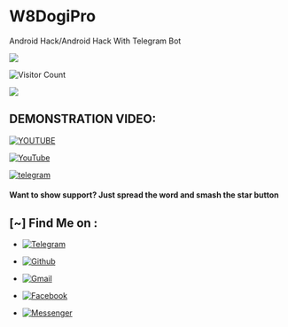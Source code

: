 # W8DogiPro
Android Hack/Android Hack With Telegram Bot

<img src="https://img.shields.io/badge/Made%20in-Bangladesh-green?colorA=%23ff0000&colorB=%23017e40&style=flat-square">

![Visitor Count](https://profile-counter.glitch.me/{W8SOJIB}/count.svg)

<img src="https://img.shields.io/badge/W8-Team-purple?style=flat-square">

## DEMONSTRATION VIDEO:
[![YOUTUBE](/Images/ZiFi_yt.PNG)](https://youtu.be/pwSO3hhf1vA)


<a href="https://www.youtube.com/@w8teamsb"><img title="YouTube" src="https://img.shields.io/badge/YouTube-W8 Team-red?style=for-the-badge&logo=Youtube"></a>

<a href="https://t.me/W8TeamSB"><img title="telegram" src="https://img.shields.io/badge/YouTube-W8Team-sky?style=for-the-badge&logo=Telegram"></a>


####  Want to show support? Just spread the word and smash the star button

## [~] Find Me on :

- [![Telegram](https://img.shields.io/badge/Telegram-W8TeamSB-green?style=for-the-badge&logo=Telegram)](https://t.me/W8TeamSB)

- [![Github](https://img.shields.io/badge/Github-W8SOJIB-green?style=for-the-badge&logo=github)](https://github.com/W8SOJIB)

- [![Gmail](https://img.shields.io/badge/Gmail-w8sojib-green?style=for-the-badge&logo=gmail)](mailto:w8sojib@gmail.com)

- [![Facebook](https://img.shields.io/badge/Facebook-W8Vai-green?style=for-the-badge&logo=facebook)](https://facebook.com/W8Vai)

- [![Messenger](https://img.shields.io/badge/Messenger-W8Vai-green?style=for-the-badge&logo=messenger)](https://m.me/W8Vai)


